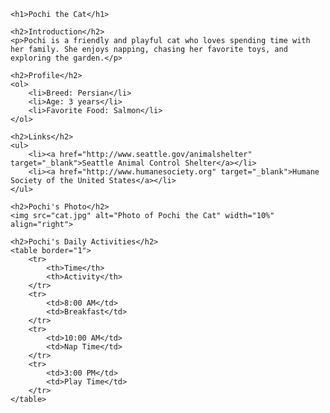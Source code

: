 <!DOCTYPE html>
<html lang="en">

<head>
    <title>Pochi the Cat</title>
</head>

<body>

    <h1>Pochi the Cat</h1>

    <h2>Introduction</h2>
    <p>Pochi is a friendly and playful cat who loves spending time with her family. She enjoys napping, chasing her favorite toys, and exploring the garden.</p>

    <h2>Profile</h2>
    <ol>
        <li>Breed: Persian</li>
        <li>Age: 3 years</li>
        <li>Favorite Food: Salmon</li>
    </ol>

    <h2>Links</h2>
    <ul>
        <li><a href="http://www.seattle.gov/animalshelter" target="_blank">Seattle Animal Control Shelter</a></li>
        <li><a href="http://www.humanesociety.org" target="_blank">Humane Society of the United States</a></li>
    </ul>

    <h2>Pochi's Photo</h2>
    <img src="cat.jpg" alt="Photo of Pochi the Cat" width="10%" align="right">

    <h2>Pochi's Daily Activities</h2>
    <table border="1">
        <tr>
            <th>Time</th>
            <th>Activity</th>
        </tr>
        <tr>
            <td>8:00 AM</td>
            <td>Breakfast</td>
        </tr>
        <tr>
            <td>10:00 AM</td>
            <td>Nap Time</td>
        </tr>
        <tr>
            <td>3:00 PM</td>
            <td>Play Time</td>
        </tr>
    </table>
</body>

</html>
